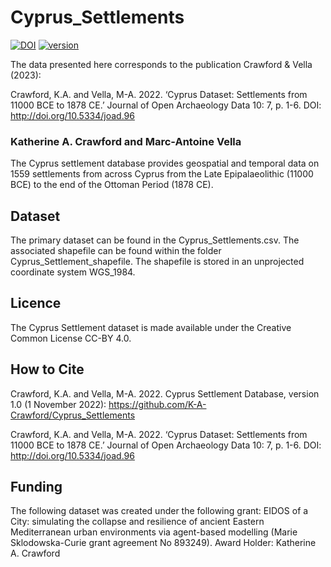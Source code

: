 # Cyprus_Settlements
[![DOI](https://zenodo.org/badge/DOI/10.5281/zenodo.7271681.svg)](https://doi.org/10.5281/zenodo.7271681)
[![version](https://img.shields.io/badge/version-1.0-cyan.svg)](https://github.com/K-A-Crawford/Cyprus_Settlements)

The data presented here corresponds to the publication Crawford & Vella (2023):

Crawford, K.A. and Vella, M-A. 2022. ‘Cyprus Dataset: Settlements from 11000 BCE to 1878 CE.’ Journal of Open Archaeology Data 10: 7, p. 1-6. DOI: http://doi.org/10.5334/joad.96

### Katherine A. Crawford and Marc-Antoine Vella

The Cyprus settlement database provides geospatial and temporal data on 1559 settlements from across Cyprus from the Late Epipalaeolithic (11000 BCE) to the end of the Ottoman Period (1878 CE). 

## Dataset
The primary dataset can be found in the Cyprus_Settlements.csv. The associated shapefile can be found within the folder Cyprus_Settlement_shapefile. The shapefile is stored in an unprojected coordinate system WGS_1984.  

## Licence

The Cyprus Settlement dataset is made available under the Creative Common License CC-BY 4.0.

## How to Cite
Crawford, K.A. and Vella, M-A. 2022. Cyprus Settlement Database, version 1.0 (1 November 2022): https://github.com/K-A-Crawford/Cyprus_Settlements

Crawford, K.A. and Vella, M-A. 2022. ‘Cyprus Dataset: Settlements from 11000 BCE to 1878 CE.’ Journal of Open Archaeology Data 10: 7, p. 1-6. DOI: http://doi.org/10.5334/joad.96

## Funding
The following dataset was created under the following grant:
EIDOS of a City: simulating the collapse and resilience of ancient Eastern Mediterranean urban environments via agent-based modelling
(Marie Sklodowska-Curie grant agreement No 893249).
Award Holder: Katherine A. Crawford
